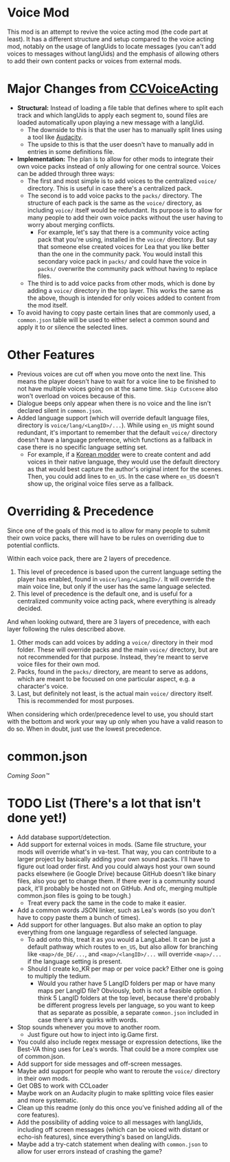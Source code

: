 # Voice Mod
This mod is an attempt to revive the voice acting mod (the code part at least). It has a different structure and setup compared to the voice acting mod, notably on the usage of langUids to locate messages (you can't add voices to messages without langUids) and the emphasis of allowing others to add their own content packs or voices from external mods.

# Major Changes from [CCVoiceActing](https://github.com/CCDirectLink/CCVoiceacting)
- **Structural:** Instead of loading a file table that defines where to split each track and which langUids to apply each segment to, sound files are loaded automatically upon playing a new message with a langUid.
	- The downside to this is that the user has to manually split lines using a tool like [Audacity](https://www.audacityteam.org/).
	- The upside to this is that the user doesn't have to manually add in entries in some definitions file.
- **Implementation:** The plan is to allow for other mods to integrate their own voice packs instead of only allowing for one central source. Voices can be added through three ways:
	- The first and most simple is to add voices to the centralized `voice/` directory. This is useful in case there's a centralized pack.
	- The second is to add voice packs to the `packs/` directory. The structure of each pack is the same as the `voice/` directory, as including `voice/` itself would be redundant. Its purpose is to allow for many people to add their own voice packs without the user having to worry about merging conflicts.
		- For example, let's say that there is a community voice acting pack that you're using, installed in the `voice/` directory. But say that someone else created voices for Lea that you like better than the one in the community pack. You would install this secondary voice pack in `packs/` and could have the voice in `packs/` overwrite the community pack without having to replace files.
	- The third is to add voice packs from other mods, which is done by adding a `voice/` directory in the top layer. This works the same as the above, though is intended for only voices added to content from the mod itself.
- To avoid having to copy paste certain lines that are commonly used, a `common.json` table will be used to either select a common sound and apply it to or silence the selected lines.

# Other Features
- Previous voices are cut off when you move onto the next line. This means the player doesn't have to wait for a voice line to be finished to not have multiple voices going on at the same time. `Skip Cutscene` also won't overload on voices because of this.
- Dialogue beeps only appear when there is no voice and the line isn't declared silent in `common.json`.
- Added language support (which will override default language files, directory is `voice/lang/<LangID>/...`). While using `en_US` might sound redundant, it's important to remember that the default `voice/` directory doesn't have a language preference, which functions as a fallback in case there is no specific language setting set.
	- For example, if a [Korean modder](https://github.com/2hh8899) were to create content and add voices in their native language, they would use the default directory as that would best capture the author's original intent for the scenes. Then, you could add lines to `en_US`. In the case where `en_US` doesn't show up, the original voice files serve as a fallback.

# Overriding & Precedence
Since one of the goals of this mod is to allow for many people to submit their own voice packs, there will have to be rules on overriding due to potential conflicts.

Within each voice pack, there are 2 layers of precedence.
1. This level of precedence is based upon the current language setting the player has enabled, found in `voice/lang/<LangID>/`. It will override the main voice line, but only if the user has the same language selected.
2. This level of precedence is the default one, and is useful for a centralized community voice acting pack, where everything is already decided.

And when looking outward, there are 3 layers of precedence, with each layer following the rules described above.
1. Other mods can add voices by adding a `voice/` directory in their mod folder. These will override packs and the main `voice/` directory, but are not recommended for that purpose. Instead, they're meant to serve voice files for their own mod.
2. Packs, found in the `packs/` directory, are meant to serve as addons, which are meant to be focused on one particular aspect, e.g. a character's voice.
3. Last, but definitely not least, is the actual main `voice/` directory itself. This is recommended for most purposes.

When considering which order/precedence level to use, you should start with the bottom and work your way up only when you have a valid reason to do so. When in doubt, just use the lowest precedence.

# common.json
*Coming Soon™*

# TODO List (There's a lot that isn't done yet!)
- Add database support/detection.
- Add support for external voices in mods. (Same file structure, your mods will override what's in va-test. That way, you can contribute to a larger project by basically adding your own sound packs. I'll have to figure out load order first. And you could always host your own sound packs elsewhere (ie Google Drive) because GitHub doesn't like binary files, also you get to change them. If there ever is a community sound pack, it'll probably be hosted not on GitHub. And ofc, merging multiple common.json files is going to be tough.)
	- Treat every pack the same in the code to make it easier.
- Add a common words JSON linker, such as Lea's words (so you don't have to copy paste them a bunch of times).
- Add support for other languages. But also make an option to play everything from one language regardless of selected language.
	- To add onto this, treat it as you would a LangLabel. It can be just a default pathway which routes to `en_US`, but also allow for branching like `<map>/de_DE/...`, and `<map>/<langID>/...` will override `<map>/...` if the language setting is present.
	- Should I create ko_KR per map or per voice pack? Either one is going to multiply the tedium.
		- Would you rather have 5 LangID folders per map or have many maps per LangID file? Obviously, both is not a feasible option. I think 5 LangID folders at the top level, because there'd probably be different progress levels per language, so you want to keep that as separate as possible, a separate `common.json` included in case there's any quirks with words.
- Stop sounds whenever you move to another room.
	- Just figure out how to inject into ig.Game first.
- You could also include regex message or expression detections, like the Best-VA thing uses for Lea's words. That could be a more complex use of common.json.
- Add support for side messages and off-screen messages.
- Maybe add support for people who want to reroute the `voice/` directory in their own mods.
- Get OBS to work with CCLoader
- Maybe work on an Audacity plugin to make splitting voice files easier and more systematic.
- Clean up this readme (only do this once you've finished adding all of the core features).
- Add the possibility of adding voice to all messages with langUids, including off screen messages (which can be voiced with distant or echo-ish features), since everything's based on langUids.
- Maybe add a try-catch statement when dealing with `common.json` to allow for user errors instead of crashing the game?